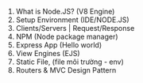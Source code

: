 1. What is Node.JS? (V8 Engine)
2. Setup Environment (IDE/NODE.JS)
3. Clients/Servers | Request/Response
4. NPM (Node package manager)
5. Express App (Hello world)
6. View Engines (EJS)
7. Static File, (file môi trường - env)
8. Routers & MVC Design Pattern